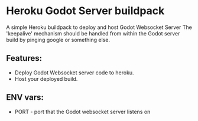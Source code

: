 # Heroku Godot Server buildpack

A simple Heroku buildpack to deploy and host Godot Websocket Server
The 'keepalive' mechanism should be handled from within the Godot server build
by pinging google or something else.


## Features:
- Deploy Godot Websocket server code to heroku.
- Host your deployed build. 

## ENV vars:
- PORT - port that the Godot websocket server listens on
